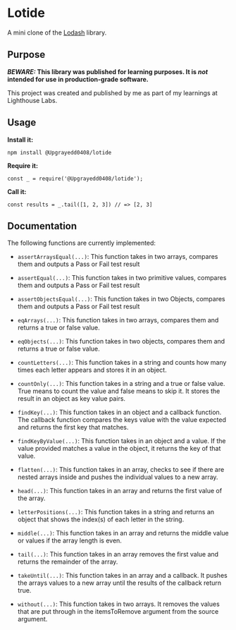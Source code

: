 # Lotide

A mini clone of the [Lodash](https://lodash.com) library.

## Purpose

**_BEWARE:_ This library was published for learning purposes. It is _not_ intended for use in production-grade software.**

This project was created and published by me as part of my learnings at Lighthouse Labs. 

## Usage

**Install it:**

`npm install @Upgrayedd0408/lotide`

**Require it:**

`const _ = require('@Upgrayedd0408/lotide');`

**Call it:**

`const results = _.tail([1, 2, 3]) // => [2, 3]`

## Documentation

The following functions are currently implemented:

* `assertArraysEqual(...)`: This function takes in two arrays, compares them and outputs a Pass or Fail test result

* `assertEqual(...)`: This function takes in two primitive values, compares them and outputs a Pass or Fail test result

* `assertObjectsEqual(...)`: This function takes in two Objects, compares them and outputs a Pass or Fail test result

* `eqArrays(...)`: This function takes in two arrays, compares them and returns a true or false value.

* `eqObjects(...)`: This function takes in two objects, compares them and returns a true or false value.

* `countLetters(...)`: This function takes in a string and counts how many times each letter appears and stores it in an object.

* `countOnly(...)`: This function takes in a string and a true or false value. True means to count the value and false means to skip it. It stores the result in an object as key value pairs.

* `findKey(...)`: This function takes in an object and a callback function. The callback function compares the keys value with the value expected and returns the first key that matches.

* `findKeyByValue(...)`: This function takes in an object and a value. If the value provided matches a value in the object, it returns the key of that value.

* `flatten(...)`: This function takes in an array, checks to see if there are nested arrays inside and pushes the individual values to a new array.

* `head(...)`: This function takes in an array and returns the first value of the array.

* `letterPositions(...)`: This function takes in a string and returns an object that shows the index(s) of each letter in the string.

* `middle(...)`: This function takes in an array and returns the middle value or values if the array length is even.

* `tail(...)`: This function takes in an array removes the first value and returns the remainder of the array.

* `takeUntil(...)`: This function takes in an array and a callback. It pushes the arrays values to a new array until the results of the callback return true.

* `without(...)`: This function takes in two arrays. It removes the values that are put through in the itemsToRemove argument from the source argument.